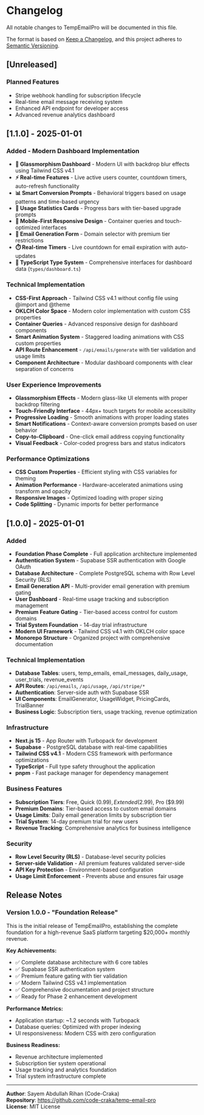# Changelog

All notable changes to TempEmailPro will be documented in this file.

The format is based on [Keep a Changelog](https://keepachangelog.com/en/1.0.0/),
and this project adheres to [Semantic Versioning](https://semver.org/spec/v2.0.0.html).

## [Unreleased]

### Planned Features
- Stripe webhook handling for subscription lifecycle
- Real-time email message receiving system
- Enhanced API endpoint for developer access
- Advanced revenue analytics dashboard

## [1.1.0] - 2025-01-01

### Added - Modern Dashboard Implementation
- **🎨 Glassmorphism Dashboard** - Modern UI with backdrop blur effects using Tailwind CSS v4.1
- **⚡ Real-time Features** - Live active users counter, countdown timers, auto-refresh functionality
- **📊 Smart Conversion Prompts** - Behavioral triggers based on usage patterns and time-based urgency
- **🎯 Usage Statistics Cards** - Progress bars with tier-based upgrade prompts
- **📱 Mobile-First Responsive Design** - Container queries and touch-optimized interfaces
- **🔧 Email Generation Form** - Domain selector with premium tier restrictions
- **⏱️ Real-time Timers** - Live countdown for email expiration with auto-updates
- **🚀 TypeScript Type System** - Comprehensive interfaces for dashboard data (`types/dashboard.ts`)

### Technical Implementation
- **CSS-First Approach** - Tailwind CSS v4.1 without config file using @import and @theme
- **OKLCH Color Space** - Modern color implementation with custom CSS properties
- **Container Queries** - Advanced responsive design for dashboard components
- **Smart Animation System** - Staggered loading animations with CSS custom properties
- **API Route Enhancement** - `/api/emails/generate` with tier validation and usage limits
- **Component Architecture** - Modular dashboard components with clear separation of concerns

### User Experience Improvements
- **Glassmorphism Effects** - Modern glass-like UI elements with proper backdrop filtering
- **Touch-Friendly Interface** - 44px+ touch targets for mobile accessibility
- **Progressive Loading** - Smooth animations with proper loading states
- **Smart Notifications** - Context-aware conversion prompts based on user behavior
- **Copy-to-Clipboard** - One-click email address copying functionality
- **Visual Feedback** - Color-coded progress bars and status indicators

### Performance Optimizations
- **CSS Custom Properties** - Efficient styling with CSS variables for theming
- **Animation Performance** - Hardware-accelerated animations using transform and opacity
- **Responsive Images** - Optimized loading with proper sizing
- **Code Splitting** - Dynamic imports for better performance

## [1.0.0] - 2025-01-01

### Added
- **Foundation Phase Complete** - Full application architecture implemented
- **Authentication System** - Supabase SSR authentication with Google OAuth
- **Database Architecture** - Complete PostgreSQL schema with Row Level Security (RLS)
- **Email Generation API** - Multi-provider email generation with premium gating
- **User Dashboard** - Real-time usage tracking and subscription management
- **Premium Feature Gating** - Tier-based access control for custom domains
- **Trial System Foundation** - 14-day trial infrastructure
- **Modern UI Framework** - Tailwind CSS v4.1 with OKLCH color space
- **Monorepo Structure** - Organized project with comprehensive documentation

### Technical Implementation
- **Database Tables**: users, temp_emails, email_messages, daily_usage, user_trials, revenue_events
- **API Routes**: `/api/emails`, `/api/usage`, `/api/stripe/*`
- **Authentication**: Server-side auth with Supabase SSR
- **UI Components**: EmailGenerator, UsageWidget, PricingCards, TrialBanner
- **Business Logic**: Subscription tiers, usage tracking, revenue optimization

### Infrastructure
- **Next.js 15** - App Router with Turbopack for development
- **Supabase** - PostgreSQL database with real-time capabilities
- **Tailwind CSS v4.1** - Modern CSS framework with performance optimizations
- **TypeScript** - Full type safety throughout the application
- **pnpm** - Fast package manager for dependency management

### Business Features
- **Subscription Tiers**: Free, Quick ($0.99), Extended ($2.99), Pro ($9.99)
- **Premium Domains**: Tier-based access to custom email domains
- **Usage Limits**: Daily email generation limits by subscription tier
- **Trial System**: 14-day premium trial for new users
- **Revenue Tracking**: Comprehensive analytics for business intelligence

### Security
- **Row Level Security (RLS)** - Database-level security policies
- **Server-side Validation** - All premium features validated server-side
- **API Key Protection** - Environment-based configuration
- **Usage Limit Enforcement** - Prevents abuse and ensures fair usage

## Release Notes

### Version 1.0.0 - "Foundation Release"

This is the initial release of TempEmailPro, establishing the complete foundation for a high-revenue SaaS platform targeting $20,000+ monthly revenue.

**Key Achievements:**
- ✅ Complete database architecture with 6 core tables
- ✅ Supabase SSR authentication system
- ✅ Premium feature gating with tier validation
- ✅ Modern Tailwind CSS v4.1 implementation
- ✅ Comprehensive documentation and project structure
- ✅ Ready for Phase 2 enhancement development

**Performance Metrics:**
- Application startup: ~1.2 seconds with Turbopack
- Database queries: Optimized with proper indexing
- UI responsiveness: Modern CSS with zero configuration

**Business Readiness:**
- Revenue architecture implemented
- Subscription tier system operational
- Usage tracking and analytics foundation
- Trial system infrastructure complete

---

**Author**: Sayem Abdullah Rihan (Code-Craka)  
**Repository**: https://github.com/code-craka/temp-email-pro  
**License**: MIT License